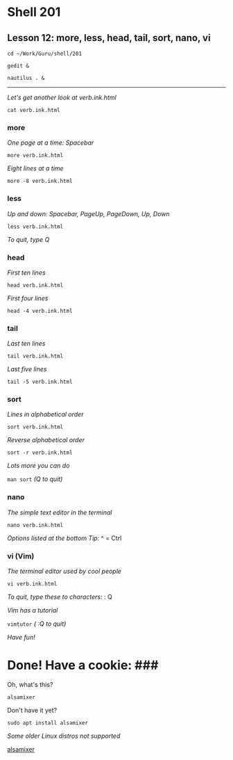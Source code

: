 # Shell 201
## Lesson 12: more, less, head, tail, sort, nano, vi

`cd ~/Work/Guru/shell/201`

`gedit &`

`nautilus . &`
___

*Let's get another look at verb.ink.html*

`cat verb.ink.html`

### more

*One page at a time: Spacebar*

`more verb.ink.html`

*Eight lines at a time*

`more -8 verb.ink.html`

### less

*Up and down: Spacebar, PageUp, PageDown, Up, Down*

`less verb.ink.html`

*To quit, type Q*

### head

*First ten lines*

`head verb.ink.html`

*First four lines*

`head -4 verb.ink.html`

### tail

*Last ten lines*

`tail verb.ink.html`

*Last five lines*

`tail -5 verb.ink.html`

### sort

*Lines in alphabetical order*

`sort verb.ink.html`

*Reverse alphabetical order*

`sort -r verb.ink.html`

*Lots more you can do*

`man sort` *(Q to quit)*

### nano

*The simple text editor in the terminal*

`nano verb.ink.html`

*Options listed at the bottom* *Tip:* ^ = Ctrl

### vi (Vim)

*The terminal editor used by cool people*

`vi verb.ink.html`

*To quit, type these to characters:* : Q

*Vim has a tutorial*

`vimtutor` *( :Q to quit)*

*Have fun!*

# Done! Have a cookie: ### #

Oh, what's this?

`alsamixer`

Don't have it yet?

`sudo apt install alsamixer`

*Some older Linux distros not supported*

[alsamixer](https://linux.die.net/man/1/alsamixer)
